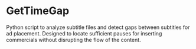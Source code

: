 # GetTimeGap
 Python script to analyze  subtitle files and detect gaps between subtitles for ad placement. Designed to locate sufficient pauses for inserting commercials without disrupting the flow of the content.
